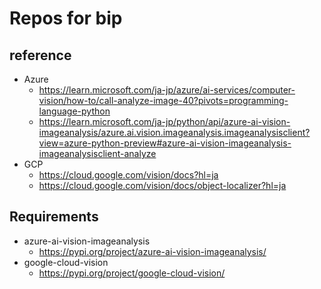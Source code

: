 # Repos for bip
## reference
- Azure
  - https://learn.microsoft.com/ja-jp/azure/ai-services/computer-vision/how-to/call-analyze-image-40?pivots=programming-language-python
  - https://learn.microsoft.com/ja-jp/python/api/azure-ai-vision-imageanalysis/azure.ai.vision.imageanalysis.imageanalysisclient?view=azure-python-preview#azure-ai-vision-imageanalysis-imageanalysisclient-analyze
- GCP
  - https://cloud.google.com/vision/docs?hl=ja
  - https://cloud.google.com/vision/docs/object-localizer?hl=ja


## Requirements
- azure-ai-vision-imageanalysis
  - https://pypi.org/project/azure-ai-vision-imageanalysis/
- google-cloud-vision
  - https://pypi.org/project/google-cloud-vision/